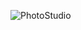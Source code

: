 ![PhotoStudio](https://socialify.git.ci/0xMartin/PhotoStudio/image?description=1&forks=1&issues=1&language=1&name=1&owner=1&pulls=1&stargazers=1&theme=Light)
